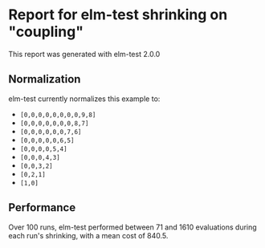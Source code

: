 # Report for elm-test shrinking on "coupling"

This report was generated with elm-test 2.0.0

## Normalization

elm-test currently normalizes this example to:

* ``[0,0,0,0,0,0,0,0,9,8]``
* ``[0,0,0,0,0,0,0,8,7]``
* ``[0,0,0,0,0,0,7,6]``
* ``[0,0,0,0,0,6,5]``
* ``[0,0,0,0,5,4]``
* ``[0,0,0,4,3]``
* ``[0,0,3,2]``
* ``[0,2,1]``
* ``[1,0]``

## Performance

Over 100 runs, elm-test performed between 71 and 1610 evaluations during each run's shrinking, with a mean cost of 840.5.
